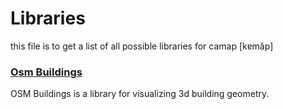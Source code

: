 # Libraries
this file is to get a list of all possible libraries for camap [​​k​ɐmăp]

### [Osm Buildings](https://github.com/OSMBuildings/OSMBuildings/)
OSM Buildings is a library for visualizing 3d building geometry.
